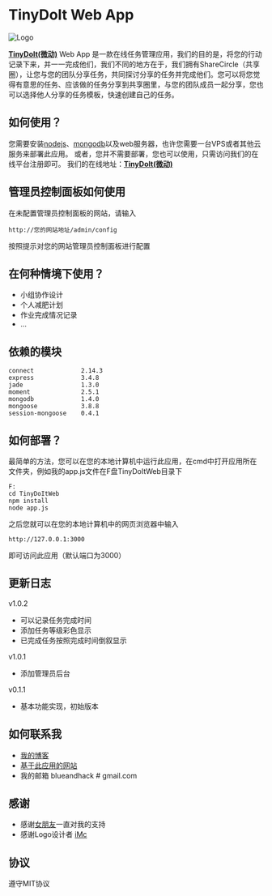 TinyDoIt Web App
================

![Logo](https://raw.githubusercontent.com/blueandhack/TinyDoItWeb/master/public/images/favicon.png)

[**TinyDoIt(微动)**](http://tinydoit.com) Web App 是一款在线任务管理应用，我们的目的是，将您的行动记录下来，并一一完成他们，我们不同的地方在于，我们拥有ShareCircle（共享圈），让您与您的团队分享任务，共同探讨分享的任务并完成他们。您可以将您觉得有意思的任务、应该做的任务分享到共享圈里，与您的团队成员一起分享，您也可以选择他人分享的任务模板，快速创建自己的任务。

如何使用？
----------
您需要安装[nodejs](http://nodejs.org/download/)、[mongodb](http://www.mongodb.org/downloads)以及web服务器，也许您需要一台VPS或者其他云服务来部署此应用。
或者，您并不需要部署，您也可以使用，只需访问我们的在线平台注册即可。
我们的在线地址：[**TinyDoIt(微动)**](http://tinydoit.com)

管理员控制面板如何使用
------------------------
在未配置管理员控制面板的网站，请输入

    http://您的网站地址/admin/config

按照提示对您的网站管理员控制面板进行配置

在何种情境下使用？
-----------------
*   小组协作设计
*   个人减肥计划
*   作业完成情况记录
*   ...

依赖的模块
----------

    connect             2.14.3
    express             3.4.8
    jade                1.3.0
    moment              2.5.1
    mongodb             1.4.0
    mongoose            3.8.8
    session-mongoose    0.4.1

如何部署？
---------
最简单的方法，您可以在您的本地计算机中运行此应用，在cmd中打开应用所在文件夹，例如我的app.js文件在F盘TinyDoItWeb目录下

    F:
    cd TinyDoItWeb
    npm install
    node app.js

之后您就可以在您的本地计算机中的网页浏览器中输入

    http://127.0.0.1:3000

即可访问此应用（默认端口为3000）

更新日志
-------
v1.0.2

+ 可以记录任务完成时间
+ 添加任务等级彩色显示
+ 已完成任务按照完成时间倒叙显示

v1.0.1

+ 添加管理员后台

v0.1.1

+ 基本功能实现，初始版本

如何联系我
---------

+ [我的博客](http://blueandhack.com)
+ [基于此应用的网站](http://tinydoit.com)
+ 我的邮箱 blueandhack # gmail.com

感谢
----

+ 感谢[女朋友](http://yogashirley.com)一直对我的支持
+ 感谢Logo设计者 [iMc](http://www.7imc.com/)

协议
-----
遵守MIT协议